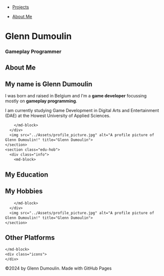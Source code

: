 <link href="../style.css" rel="stylesheet"/>
<link href="./about.css" rel="stylesheet"/>
<script type="module" src="https://md-block.verou.me/md-block.js"></script>

<div class="nav-bar">
  <md-block>

- <a href="../">Projects</a>
- <a href="#" class="active">About Me</a>

  </md-block>
</div>

<div class="title">
  <md-block>

# Glenn Dumoulin

  </md-block>
  <h3>Gameplay Programmer</h3>
</div>

<div class="content">
  <div class="wrapper">
    <section class="general">
      <div class="info">
        <md-block>

# About Me

## My name is Glenn Dumoulin

I was born and raised in Belgium and I'm a **game developer** focussing mostly on **gameplay programming**.

I am currently studying Game Development in Digital Arts and Entertainment (DAE) at the Howest University of Applied Sciences.

        </md-block>
      </div>
      <img src="../Assets/profile_picture.jpg" alt="A profile picture of Glenn Dumoulin!" title="Glenn Dumoulin">
    </section>
    <section class="edu-hob">
      <div class="info">
        <md-block>

## My Education

## My Hobbies

        </md-block>
      </div>
      <img src="../Assets/profile_picture.jpg" alt="A profile picture of Glenn Dumoulin!" title="Glenn Dumoulin">
    </section>
  </div>
  <section class="platforms">
    <md-block>

## Other Platforms

    </md-block>
    <div class="icons">
    </div>
  </section>
</div>

<footer>
  <md-block>

©2024 by Glenn Dumoulin. Made with GitHub Pages

  </md-block>
</footer>
